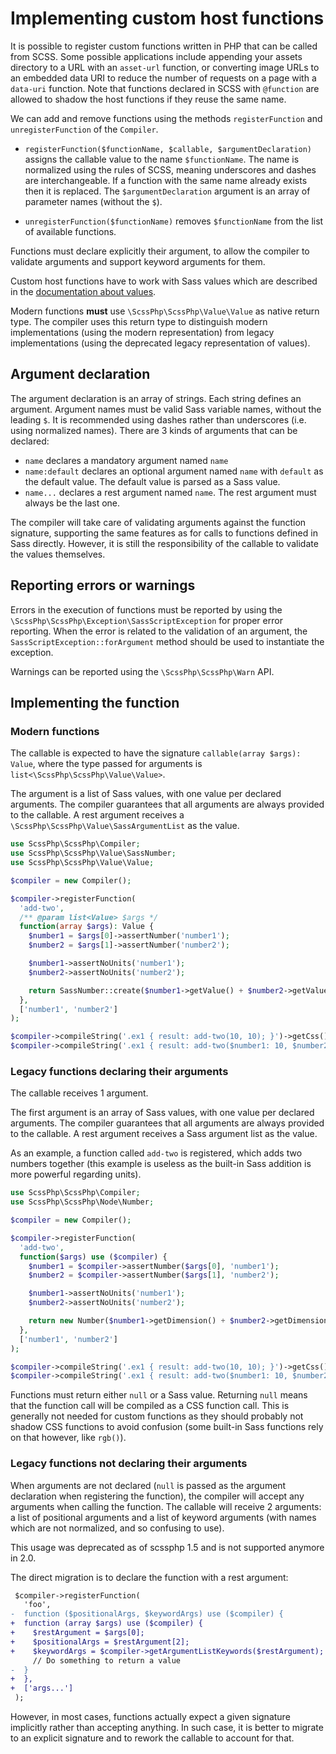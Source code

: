 # Implementing custom host functions

It is possible to register custom functions written in PHP that can be called
from SCSS. Some possible applications include appending your assets directory
to a URL with an `asset-url` function, or converting image URLs to an embedded
data URI to reduce the number of requests on a page with a `data-uri` function.
Note that functions declared in SCSS with `@function` are allowed to shadow the
host functions if they reuse the same name.

We can add and remove functions using the methods `registerFunction` and
`unregisterFunction` of the `Compiler`.

* `registerFunction($functionName, $callable, $argumentDeclaration)` assigns the
  callable value to the name `$functionName`. The name is normalized using the
  rules of SCSS, meaning underscores and dashes are interchangeable. If a
  function with the same name already exists then it is replaced. The
  `$argumentDeclaration` argument is an array of parameter names (without the
  `$`).

* `unregisterFunction($functionName)` removes `$functionName` from the list of
  available functions.

Functions must declare explicitly their argument, to allow the compiler to
validate arguments and support keyword arguments for them.

Custom host functions have to work with Sass values which are described in the
[documentation about values](./values.md).

Modern functions **must** use `\ScssPhp\ScssPhp\Value\Value` as native return
type. The compiler uses this return type to distinguish modern implementations
(using the modern representation) from legacy implementations (using the
deprecated legacy representation of values).

## Argument declaration

The argument declaration is an array of strings. Each string defines an argument.
Argument names must be valid Sass variable names, without the leading `$`. It is
recommended using dashes rather than underscores (i.e. using normalized names).
There are 3 kinds of arguments that can be declared:

- `name` declares a mandatory argument named `name`
- `name:default` declares an optional argument named `name` with `default` as
  the default value. The default value is parsed as a Sass value.
- `name...` declares a rest argument named `name`. The rest argument must always
  be the last one.

The compiler will take care of validating arguments against the function
signature, supporting the same features as for calls to functions defined in
Sass directly. However, it is still the responsibility of the callable to
validate the values themselves.

## Reporting errors or warnings

Errors in the execution of functions must be reported by using the
`\ScssPhp\ScssPhp\Exception\SassScriptException` for proper error reporting.
When the error is related to the validation of an argument, the
`SassScriptException::forArgument` method should be used to instantiate the
exception.

Warnings can be reported using the `\ScssPhp\ScssPhp\Warn` API.

## Implementing the function

### Modern functions

The callable is expected to have the signature `callable(array $args): Value`,
where the type passed for arguments is `list<\ScssPhp\ScssPhp\Value\Value>`.

The argument is a list of Sass values, with one value per declared
arguments. The compiler guarantees that all arguments are always provided to the
callable. A rest argument receives a `\ScssPhp\ScssPhp\Value\SassArgumentList` as
the value.

```php
use ScssPhp\ScssPhp\Compiler;
use ScssPhp\ScssPhp\Value\SassNumber;
use ScssPhp\ScssPhp\Value\Value;

$compiler = new Compiler();

$compiler->registerFunction(
  'add-two',
  /** @param list<Value> $args */
  function(array $args): Value {
    $number1 = $args[0]->assertNumber('number1');
    $number2 = $args[1]->assertNumber('number2');

    $number1->assertNoUnits('number1');
    $number2->assertNoUnits('number2');

    return SassNumber::create($number1->getValue() + $number2->getValue());
  },
  ['number1', 'number2']
);

$compiler->compileString('.ex1 { result: add-two(10, 10); }')->getCss();
$compiler->compileString('.ex1 { result: add-two($number1: 10, $number2: 10); }')->getCss();
```

### Legacy functions declaring their arguments

The callable receives 1 argument.

The first argument is an array of Sass values, with one value per declared
arguments. The compiler guarantees that all arguments are always provided to the
callable. A rest argument receives a Sass argument list as the value.

As an example, a function called `add-two` is registered, which adds two numbers
together (this example is useless as the built-in Sass addition is more powerful
regarding units).

```php
use ScssPhp\ScssPhp\Compiler;
use ScssPhp\ScssPhp\Node\Number;

$compiler = new Compiler();

$compiler->registerFunction(
  'add-two',
  function($args) use ($compiler) {
    $number1 = $compiler->assertNumber($args[0], 'number1');
    $number2 = $compiler->assertNumber($args[1], 'number2');

    $number1->assertNoUnits('number1');
    $number2->assertNoUnits('number2');

    return new Number($number1->getDimension() + $number2->getDimension(), '');
  },
  ['number1', 'number2']
);

$compiler->compileString('.ex1 { result: add-two(10, 10); }')->getCss();
$compiler->compileString('.ex1 { result: add-two($number1: 10, $number2: 10); }')->getCss();
```

Functions must return either `null` or a Sass value. Returning `null` means that
the function call will be compiled as a CSS function call. This is generally not
needed for custom functions as they should probably not shadow CSS functions to
avoid confusion (some built-in Sass functions rely on that however, like `rgb()`).

### Legacy functions not declaring their arguments

When arguments are not declared (`null` is passed as the argument declaration
when registering the function), the compiler will accept any arguments when
calling the function. The callable will receive 2 arguments: a list of
positional arguments and a list of keyword arguments (with names which are not
normalized, and so confusing to use).

This usage was deprecated as of scssphp 1.5 and is not supported anymore in 2.0.

The direct migration is to declare the function with a rest argument:

```diff
 $compiler->registerFunction(
   'foo',
-  function ($positionalArgs, $keywordArgs) use ($compiler) {
+  function (array $args) use ($compiler) {
+    $restArgument = $args[0];
+    $positionalArgs = $restArgument[2];
+    $keywordArgs = $compiler->getArgumentListKeywords($restArgument);
     // Do something to return a value
-  }
+  },
+  ['args...']
 );
```

However, in most cases, functions actually expect a given signature implicitly
rather than accepting anything. In such case, it is better to migrate to an
explicit signature and to rework the callable to account for that.
